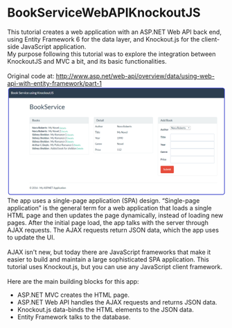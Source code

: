 # BookServiceWebAPIKnockoutJS 
This tutorial creates a web application with an ASP.NET Web API back end, using Entity Framework 6 for the data layer, and Knockout.js for the client-side JavaScript application.
<br/>My purpose following this tutorial was to explore the integration between KnockoutJS and MVC a bit, and its basic functionalities.
<br/><br/>
Original code at: http://www.asp.net/web-api/overview/data/using-web-api-with-entity-framework/part-1
<br/> 
<img src="Untitled.png" />
<br/>
The app uses a single-page application (SPA) design. “Single-page application” is the general term for a web application that loads a single HTML page and then updates the page dynamically, instead of loading new pages. After the initial page load, the app talks with the server through AJAX requests. The AJAX requests return JSON data, which the app uses to update the UI.
<br/><br/>
AJAX isn't new, but today there are JavaScript frameworks that make it easier to build and maintain a large sophisticated SPA application. This tutorial uses Knockout.js, but you can use any JavaScript client framework.
<br/><br/>
Here are the main building blocks for this app:
<br/>
<ul>
  <li>ASP.NET MVC creates the HTML page. </li>
  <li>ASP.NET Web API handles the AJAX requests and returns JSON data. </li>
  <li>Knockout.js data-binds the HTML elements to the JSON data. </li>
  <li>Entity Framework talks to the database. </li>
</ul>
